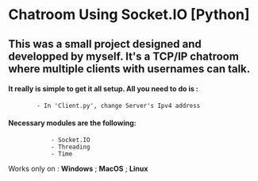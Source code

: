 # Chatroom Using Socket.IO [Python]
## This was a small project designed and developped by myself. It's a TCP/IP chatroom where multiple clients with usernames can talk.
#### It really is simple to get it all setup. All you need to do is :
            - In 'Client.py', change Server's Ipv4 address


#### Necessary modules are the following:
```
            - Socket.IO
            - Threading
            - Time
```

Works only on : __Windows__ ; __MacOS__ ; __Linux__
